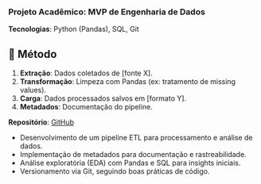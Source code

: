 ### **Projeto Acadêmico: MVP de Engenharia de Dados**  
**Tecnologias**: Python (Pandas), SQL, Git  
## 📌 Método  
1. **Extração**: Dados coletados de [fonte X].  
2. **Transformação**: Limpeza com Pandas (ex: tratamento de missing values).  
3. **Carga**: Dados processados salvos em [formato Y].  
4. **Metadados**: Documentação do pipeline.  

**Repositório**: [GitHub](https://github.com/Jaq-code/MVP-Engenharia-de-Dados)  

- Desenvolvimento de um pipeline ETL para processamento e análise de dados.  
- Implementação de metadados para documentação e rastreabilidade.  
- Análise exploratória (EDA) com Pandas e SQL para insights iniciais.  
- Versionamento via Git, seguindo boas práticas de código.  

